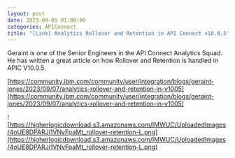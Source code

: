 ```yaml
---
layout: post
date: 2023-09-05 01:00:00
categories: APIConnect
title: "[Link] Analytics Rollover and Retention in API Connect v10.0.5"
---
```


Geraint is one of the Senior Engineers in the API Connect Analytics Squad. He has written a great article on how Rollover and Retention is handled in APIC V10.0.5.

[https://community.ibm.com/community/user/integration/blogs/geraint-jones/2023/09/07/analytics-rollover-and-retention-in-v1005](https://community.ibm.com/community/user/integration/blogs/geraint-jones/2023/09/07/analytics-rollover-and-retention-in-v1005)

![https://higherlogicdownload.s3.amazonaws.com/IMWUC/UploadedImages/4oUE8DPARJi1VNvFpaMt_rollover-retention-L.png](https://higherlogicdownload.s3.amazonaws.com/IMWUC/UploadedImages/4oUE8DPARJi1VNvFpaMt_rollover-retention-L.png)

